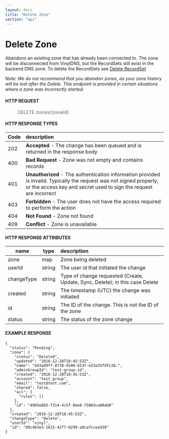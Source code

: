```yaml
---
layout: docs
title: "Delete Zone"
section: "api"
---
```


# Delete Zone

Abandons an existing zone that has already been connected to.
The zone will be disconnected from VinylDNS, but the RecordSets still exist in the backend DNS zone.
To delete the RecordSets see [Delete RecordSet](delete-recordset.html)

*Note: We do not recommend that you abandon zones, as your zone history will be lost after the Delete.  This endpoint is provided in certain situations where a zone was incorrectly started.*

#### HTTP REQUEST

> DELETE /zones/{zoneId}

#### HTTP RESPONSE TYPES

Code          | description |
 ------------ | :---------- |
202           | **Accepted** - The change has been queued and is returned in the response body |
400           | **Bad Request** - Zone was not empty and contains records |
401           | **Unauthorized** - The authentication information provided is invalid.  Typically the request was not signed properly, or the access key and secret used to sign the request are incorrect |
403           | **Forbidden** - The user does not have the access required to perform the action |
404           | **Not Found** - Zone not found |
409           | **Conflict** - Zone is unavailable |

#### HTTP RESPONSE ATTRIBUTES

name          | type          | description |
 ------------ | ------------- | :---------- |
zone          | map           | Zone being deleted |
userId        | string        | The user id that initiated the change |
changeType    | string        | Type of change requested (Create, Update, Sync, Delete); in this case Delete |
created       | string        | The timestamp (UTC) the change was initiated |
id            | string        | The ID of the change.  This is not the ID of the zone |
status        | string        | The status of the zone change |

#### EXAMPLE RESPONSE

```
{
  "status": "Pending",
  "zone": {
    "status": "Deleted",
    "updated": "2016-12-28T18:45:53Z",
    "name": "443ad9ff-8f38-4540-b53f-e23a35fdfc28.",
    "adminGroupId": "test-group-id",
    "created": "2016-12-28T18:45:53Z",
    "account": "test_group",
    "email": "test@test.com",
    "shared": false,
    "acl": {
      "rules": []
    },
    "id": "4995e883-f314-4c5f-8ee8-75003ca08ab0"
  },
  "created": "2016-12-28T18:45:53Z",
  "changeType": "Delete",
  "userId": "vinyl",
  "id": "89c463e3-1615-42f7-8299-a0ca7ccea439"
}
```

